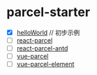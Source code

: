 # parcel-starter

- [x] [helloWorld](./helloWorld)  // 初步示例
- [ ] [react-parcel](./react-parcel)
- [ ] [react-parcel-antd](./react-parcel-antd)
- [ ] [vue-parcel](./vue-parcel)
- [ ] [vue-parcel-element](./vue-parcel-element)